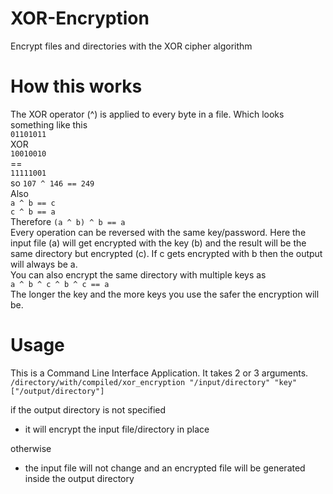 # XOR-Encryption
Encrypt files and directories with the XOR cipher algorithm
# How this works
The XOR operator (^) is applied to every byte in a file. Which looks something like this  
`01101011`  
   XOR  
`10010010`  
    ==  
`11111001`  
so `107 ^ 146 == 249`  
Also  
`a ^ b == c`  
`c ^ b == a`  
Therefore `(a ^ b) ^ b == a`  
Every operation can be reversed with the same key/password. Here the input file (a) will get encrypted with the key (b) and the result will be the same directory but encrypted (c).
If c gets encrypted with b then the output will always be a.  
You can also encrypt the same directory with multiple keys as  
`a ^ b ^ c ^ b ^ c == a`  
The longer the key and the more keys you use the safer the encryption will be.
# Usage
This is a Command Line Interface Application.
It takes 2 or 3 arguments.  
`/directory/with/compiled/xor_encryption "/input/directory" "key" ["/output/directory"]`  

if the output directory is not specified  
* it will encrypt the input file/directory in place  

otherwise  
* the input file will not change and an encrypted file will be generated inside the output directory
